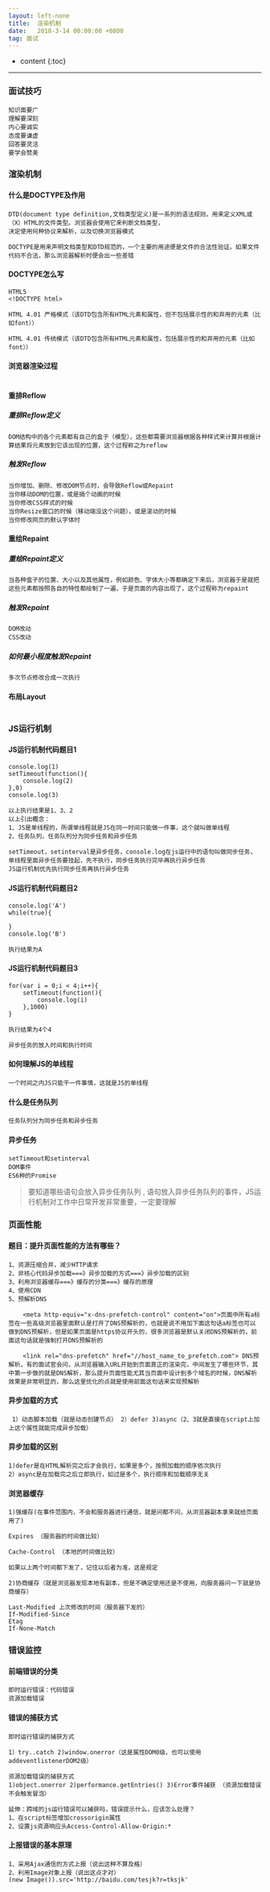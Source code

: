 ```yaml
---
layout: left-none
title:  渲染机制
date:   2018-3-14 00:00:00 +0800
tag: 面试
---
```

* content
{:toc}
<hr>

### 面试技巧

```
知识面要广
理解要深刻
内心要诚实
态度要谦虚
回答要灵活
要学会赞美
```

### 渲染机制

#### 什么是DOCTYPE及作用

```
DTD(document type definition,文档类型定义)是一系列的语法规则，用来定义XML或（X）HTML的文件类型。浏览器会使用它来判断文档类型，
决定使用何种协议来解析，以及切换浏览器模式

DOCTYPE是用来声明文档类型和DTD规范的，一个主要的用途便是文件的合法性验证。如果文件代码不合法，那么浏览器解析时便会出一些差错
```

#### DOCTYPE怎么写

```
HTML5
<!DOCTYPE html>

HTML 4.01 严格模式（该DTD包含所有HTML元素和属性，但不包括展示性的和弃用的元素（比如font））

HTML 4.01 传统模式（该DTD包含所有HTML元素和属性，包括展示性的和弃用的元素（比如font））
```

#### 浏览器渲染过程

```

```

#### 重排Reflow

##### 重排Reflow定义

```
DOM结构中的各个元素都有自己的盒子（模型），这些都需要浏览器根据各种样式来计算并根据计算结果将元素放到它该出现的位置，这个过程称之为reflow
```

##### 触发Reflow

```
当你增加、删除、修改DOM节点时，会导致Reflow或Repaint
当你移动DOM的位置，或是搞个动画的时候
当你修改CSS样式的时候
当你Resize窗口的时候（移动端没这个问题），或是滚动的时候
当你修改网页的默认字体时
```

#### 重绘Repaint

##### 重绘Repaint定义

```
当各种盒子的位置、大小以及其他属性，例如颜色、字体大小等都确定下来后，浏览器于是就把这些元素都按照各自的特性都绘制了一遍，于是页面的内容出现了，这个过程称为repaint
```

##### 触发Repaint

```
DOM改动
CSS改动
```

##### 如何最小程度触发Repaint

```
多次节点修改合成一次执行
```

#### 布局Layout

```

```

### JS运行机制

####  JS运行机制代码题目1

```
console.log(1)
setTimeout(function(){
    console.log(2)
},0)
console.log(3)

以上执行结果是1、3、2
以上引出概念：
1、JS是单线程的，所谓单线程就是JS在同一时间只能做一件事，这个就叫做单线程
2、任务队列，任务队列分为同步任务和异步任务

setTimeout，setinterval是异步任务，console.log在js运行中的语句叫做同步任务，单线程里面异步任务要挂起，先不执行，同步任务执行完毕再执行异步任务
JS运行机制优先执行同步任务再执行异步任务
```

####  JS运行机制代码题目2

```
console.log('A')
while(true){

}
console.log('B')

执行结果为A
```

####  JS运行机制代码题目3

```
for(var i = 0;i < 4;i++){
    setTimeout(function(){
        console.log(i)
    },1000)
}

执行结果为4个4

异步任务的放入时间和执行时间
```

####  如何理解JS的单线程

```
一个时间之内JS只能干一件事情，这就是JS的单线程
```

#### 什么是任务队列

```
任务队列分为同步任务和异步任务
```

#### 异步任务

```
setTimeout和setinterval
DOM事件
ES6种的Promise
```

> 要知道哪些语句会放入异步任务队列 , 语句放入异步任务队列的事件，JS运行机制对工作中日常开发非常重要，一定要理解


### 页面性能

#### 题目：提升页面性能的方法有哪些？

```
1、资源压缩合并，减少HTTP请求
2、非核心代码异步加载===》异步加载的方式===》异步加载的区别
3、利用浏览器缓存===》缓存的分类===》缓存的原理
4、使用CDN
5、预解析DNS

    <meta http-equiv="x-dns-prefetch-control" content="on">页面中所有a标签在一些高级浏览器里面默认是打开了DNS预解析的，也就是说不用加下面这句话a标签也可以做到DNS预解析，但是如果页面是https协议开头的，很多浏览器是默认关闭DNS预解析的，前面这句话就是强制打开DNS预解析的

    <link rel="dns-prefetch" href="//host_name_to_prefetch.com"> DNS预解析，有的面试官会问，从浏览器输入URL开始到页面真正的渲染完，中间发生了哪些环节，其中第一步做的就是DNS解析，那么提升页面性能尤其当页面中设计到多个域名的时候，DNS解析效果是非常明显的，那么这里优化的点就是使用前面这句话来实现预解析
```

#### 异步加载的方式

```
 1）动态脚本加载（就是动态创建节点） 2）defer 3)async（2、3就是直接在script上加上这个属性就能完成异步加载）
```

#### 异步加载的区别

```
1)defer是在HTML解析完之后才会执行，如果是多个，按照加载的顺序依次执行
2）async是在加载完之后立即执行，如过是多个，执行顺序和加载顺序无关
```

#### 浏览器缓存

```
1)强缓存(在事件范围内，不会和服务器进行通信，就是问都不问，从浏览器副本拿来就给页面用了)

Expires （服务器的时间做比较）

Cache-Control （本地的时间做比较）

如果以上两个时间都下发了，记住以后者为准，这是规定

2)协商缓存（就是浏览器发现本地有副本，但是不确定使用还是不使用，向服务器问一下就是协商缓存）

Last-Modified 上次修改的时间（服务器下发的）
If-Modified-Since
Etag
If-None-Match
```

### 错误监控

#### 前端错误的分类

```
即时运行错误：代码错误
资源加载错误
```

#### 错误的捕获方式

```
即时运行错误的捕获方式

1）try..catch 2)window.onerror（这是属性DOM0级，也可以使用addeventlistenerDOM2级）

资源加载错误的捕获方式
1)object.onerror 2)performance.getEntries() 3)Error事件捕获 （资源加载错误不会触发冒泡）

延伸：跨域的js运行错误可以捕获吗，错误提示什么，应该怎么处理？
1、在script标签增加crossorigin属性
2、设置js资源响应头Access-Control-Allow-Origin:*
```

#### 上报错误的基本原理

```
1、采用Ajax通信的方式上报（说出这种不算及格）
2、利用Image对象上报（说出这点才对）
(new Image()).src='http://baidu.com/tesjk?r=tksjk'
```